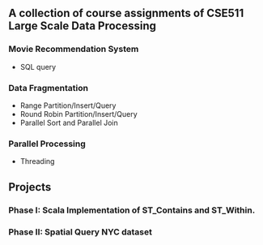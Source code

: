 ## A collection of course assignments of CSE511 Large Scale Data Processing

### Movie Recommendation System
* SQL query
### Data Fragmentation
* Range Partition/Insert/Query
* Round Robin Partition/Insert/Query
* Parallel Sort and Parallel Join 
### Parallel Processing
* Threading

## Projects
### Phase I: Scala Implementation of ST_Contains and ST_Within.
### Phase II: Spatial Query NYC dataset

